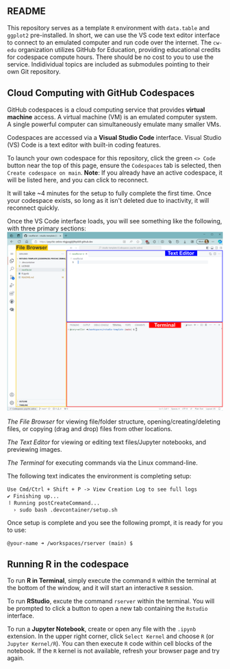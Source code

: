 ## README

This repository serves as a template `R` environment with `data.table` and `ggplot2` pre-installed.
In short, we can use the VS code text editor interface to connect to an emulated computer and run code over the internet.
The `cw-edu` organization utilizes GitHub for Education, providing educational credits for codespace compute hours.
There should be no cost to you to use the service.
Indidividual topics are included as submodules pointing to their own Git repository.

## Cloud Computing with GitHub Codespaces
GitHub codespaces is a cloud computing service that provides **virtual machine** access. A virtual machine (VM) is an emulated computer system. A single powerful computer can simultaneously emulate many smaller VMs. 

Codespaces are accessed via a **Visual Studio Code** interface. Visual Studio (VS) Code is a text editor with built-in coding features.

To launch your own codespace for this repository, click the green `<> Code` button near the top of this page, ensure the `Codespaces` tab is selected, then `Create codespace on main`.
**Note**: If you already have an active codespace, it will be listed here, and you can click to reconnect.

It will take ~4 minutes for the setup to fully complete the first time.
Once your codespace exists, so long as it isn't deleted due to inactivity, it will reconnect quickly.

Once the VS Code interface loads, you will see something like the following, with three primary sections:
![](.assets/vscode-window.png)

*The File Browser* for viewing file/folder structure, opening/creating/deleting files, or copying (drag and drop) files from other locations. 

*The Text Editor* for viewing or editing text files/Jupyter notebooks, and previewing images.

*The Terminal* for executing commands via the Linux command-line.

The following text indicates the environment is completing setup:
```
Use Cmd/Ctrl + Shift + P -> View Creation Log to see full logs
✔ Finishing up...
⠸ Running postCreateCommand...
  › sudo bash .devcontainer/setup.sh
```
Once setup is complete and you see the following prompt, it is ready for you to use:
```
@your-name ➜ /workspaces/rserver (main) $ 
```

## Running R in the codespace

To run **R in Terminal**, simply execute the command `R` within the terminal at the bottom of the window, and it will start an interactive `R` session.

To run **RStudio**, excute the command `rserver` within the terminal. You will be prompted to click a button to open a new tab containing the `Rstudio` interface.

To run a **Jupyter Notebook**, create or open any file with the `.ipynb` extension. In the upper right corner, click `Select Kernel` and choose `R` (or `Jupyter Kernel/R`). You can then execute `R` code within cell blocks of the notebook. If the `R` kernel is not available, refresh your browser page and try again.
